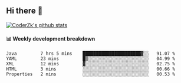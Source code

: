 ## Hi there 👋

[![CoderZk's github stats](https://github-readme-stats.vercel.app/api?username=zhoukuo123&show_icons=true&count_private=true)](https://github.com/anuraghazra/github-readme-stats)

#### :bar_chart: Weekly development breakdown

<!--START_SECTION:waka-->
```text
Java         7 hrs 5 mins    ██████████████████████▓░░   91.07 % 
YAML         23 mins         █▒░░░░░░░░░░░░░░░░░░░░░░░   04.99 % 
XML          12 mins         ▓░░░░░░░░░░░░░░░░░░░░░░░░   02.75 % 
HTML         3 mins          ░░░░░░░░░░░░░░░░░░░░░░░░░   00.66 % 
Properties   2 mins          ░░░░░░░░░░░░░░░░░░░░░░░░░   00.53 % 
```
<!--END_SECTION:waka-->
